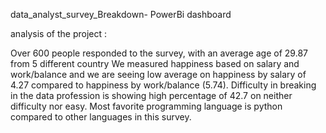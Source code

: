 data_analyst_survey_Breakdown- PowerBi dashboard

analysis of the project :

Over 600 people responded to the survey, with an average age of 29.87 from 5 different country
We measured happiness based on salary and work/balance and we are seeing low average on happiness by salary of 4.27 compared to happiness by work/balance (5.74). 
Difficulty in breaking in the data profession is showing high percentage of 42.7 on neither difficulty nor easy.
Most favorite programming language is python compared to other languages in this survey.
